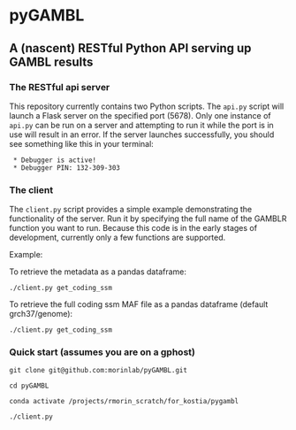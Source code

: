 # pyGAMBL
## A (nascent) RESTful Python API serving up GAMBL results

### The RESTful api server

This repository currently contains two Python scripts. The `api.py` script will launch a Flask server on the specified port (5678). Only one instance of `api.py` can be run on a server and attempting to run it while the port is in use will result in an error. If the server launches successfully, you should see something like this in your terminal:

```
 * Debugger is active!
 * Debugger PIN: 132-309-303
```

### The client

The `client.py` script provides a simple example demonstrating the functionality of the server. Run it by specifying the full name of the GAMBLR function you want to run. Because this code is in the early stages of development, currently only a few functions are supported.

Example:

To retrieve the metadata as a pandas dataframe:

`./client.py get_coding_ssm`

To retrieve the full coding ssm MAF file as a pandas dataframe (default grch37/genome):

`./client.py get_coding_ssm`


### Quick start (assumes you are on a gphost)

`git clone git@github.com:morinlab/pyGAMBL.git`

`cd pyGAMBL`

`conda activate /projects/rmorin_scratch/for_kostia/pygambl`

`./client.py`
